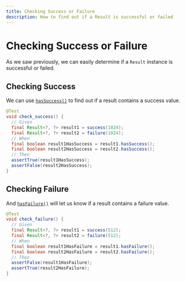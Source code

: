```yaml
---
title: Checking Success or Failure
description: How to find out if a Result is successful or failed
---
```



# Checking Success or Failure

As we saw previously, we can easily determine if a `Result` instance is successful or failed.


## Checking Success

We can use [`hasSuccess()`][HAS_SUCCESS] to find out if a result contains a success value.

```java
@Test
void check_success() {
  // Given
  final Result<?, ?> result1 = success(1024);
  final Result<?, ?> result2 = failure(1024);
  // When
  final boolean result1HasSuccess = result1.hasSuccess();
  final boolean result2HasSuccess = result2.hasSuccess();
  // Then
  assertTrue(result1HasSuccess);
  assertFalse(result2HasSuccess);
}
```


## Checking Failure

And [`hasFailure()`][HAS_FAILURE] will let us know if a result contains a failure value.


```java
@Test
void check_failure() {
  // Given
  final Result<?, ?> result1 = success(512);
  final Result<?, ?> result2 = failure(512);
  // When
  final boolean result1HasFailure = result1.hasFailure();
  final boolean result2HasFailure = result2.hasFailure();
  // Then
  assertFalse(result1HasFailure);
  assertTrue(result2HasFailure);
}
```


[HAS_SUCCESS]: https://dev.leakyabstractions.com/result/javadoc/1.0.0.0/com/leakyabstractions/result/Result.html#hasSuccess--
[HAS_FAILURE]: https://dev.leakyabstractions.com/result/javadoc/1.0.0.0/com/leakyabstractions/result/Result.html#hasFailure--
